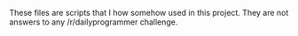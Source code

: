 These files are scripts that I how somehow used in this project.
They are not answers to any /r/dailyprogrammer challenge.
